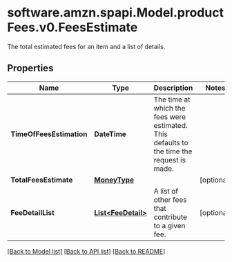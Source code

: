 # software.amzn.spapi.Model.productFees.v0.FeesEstimate
The total estimated fees for an item and a list of details.

## Properties

Name | Type | Description | Notes
------------ | ------------- | ------------- | -------------
**TimeOfFeesEstimation** | **DateTime** | The time at which the fees were estimated. This defaults to the time the request is made. | 
**TotalFeesEstimate** | [**MoneyType**](MoneyType.md) |  | [optional] 
**FeeDetailList** | [**List&lt;FeeDetail&gt;**](FeeDetail.md) | A list of other fees that contribute to a given fee. | [optional] 

[[Back to Model list]](../README.md#documentation-for-models) [[Back to API list]](../README.md#documentation-for-api-endpoints) [[Back to README]](../README.md)

